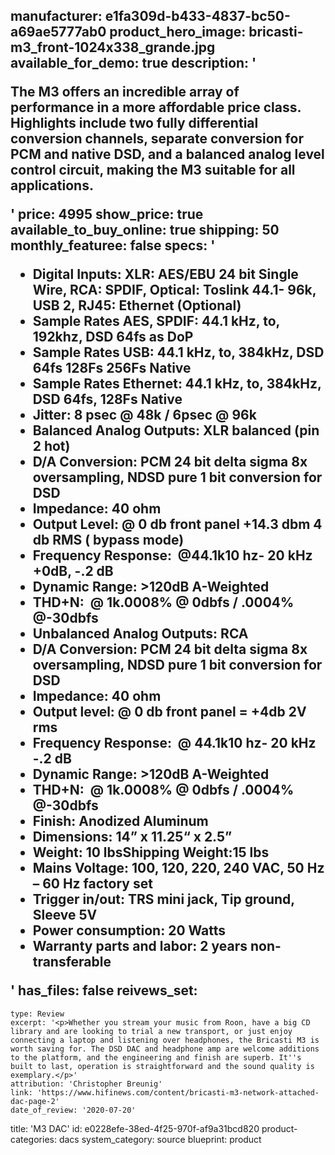 manufacturer: e1fa309d-b433-4837-bc50-a69ae5777ab0
product_hero_image: bricasti-m3_front-1024x338_grande.jpg
available_for_demo: true
description: '<p>The M3 offers an incredible array of performance in a more affordable price class. Highlights include two fully differential conversion channels, separate conversion for PCM and native DSD, and a balanced analog level control circuit, making the M3 suitable for all applications.</p>'
price: 4995
show_price: true
available_to_buy_online: true
shipping: 50
monthly_featuree: false
specs: '<ul><li>Digital Inputs: XLR: AES/EBU 24 bit Single Wire, RCA: SPDIF, Optical: Toslink 44.1- 96k, USB 2, RJ45: Ethernet (Optional)<br></li><li>Sample Rates AES, SPDIF: 44.1 kHz, to, 192khz, DSD 64fs as DoP<br></li><li>Sample Rates USB: 44.1 kHz, to, 384kHz, DSD 64fs 128Fs 256Fs Native<br></li><li>Sample Rates Ethernet: 44.1 kHz, to, 384kHz, DSD 64fs, 128Fs Native<br></li><li>Jitter: 8 psec @ 48k / 6psec @ 96k<br></li><li>Balanced Analog Outputs: XLR balanced (pin 2 hot)<br></li><li>D/A Conversion: PCM 24 bit delta sigma 8x oversampling, NDSD pure 1 bit conversion for DSD<br></li><li>Impedance: 40 ohm<br></li><li>Output Level: @ 0 db front panel +14.3 dbm 4 db RMS ( bypass mode)<br></li><li>Frequency Response: &nbsp;@44.1k10 hz- 20 kHz +0dB, -.2 dB<br></li><li>Dynamic Range: &gt;120dB A-Weighted<br></li><li>THD+N: &nbsp;@ 1k.0008% @ 0dbfs / .0004% @-30dbfs<br></li><li>Unbalanced Analog Outputs: RCA<br></li><li>D/A Conversion: PCM 24 bit delta sigma 8x oversampling, NDSD pure 1 bit conversion for DSD<br></li><li>Impedance: 40 ohm<br></li><li>Output level: @ 0 db front panel = +4db 2V rms<br></li><li>Frequency Response: &nbsp;@ 44.1k10 hz- 20 kHz -.2 dB<br></li><li>Dynamic Range: &gt;120dB A-Weighted<br></li><li>THD+N: &nbsp;@ 1k.0008% @ 0dbfs / .0004% @-30dbfs<br></li><li>Finish: Anodized Aluminum<br></li><li>Dimensions: 14” x 11.25“ x 2.5”<br></li><li>Weight: 10 lbsShipping Weight:15 lbs<br></li><li>Mains Voltage: 100, 120, 220, 240 VAC, 50 Hz – 60 Hz factory set<br></li><li>Trigger in/out: TRS mini jack, Tip ground, Sleeve 5V<br></li><li>Power consumption: 20 Watts<br></li><li>Warranty parts and labor: 2 years non-transferable<br></li></ul>'
has_files: false
reivews_set:
  -
    type: Review
    excerpt: '<p>Whether you stream your music from Roon, have a big CD library and are looking to trial a new transport, or just enjoy connecting a laptop and listening over headphones, the Bricasti M3 is worth saving for. The DSD DAC and headphone amp are welcome additions to the platform, and the engineering and finish are superb. It''s built to last, operation is straightforward and the sound quality is exemplary.</p>'
    attribution: 'Christopher Breunig'
    link: 'https://www.hifinews.com/content/bricasti-m3-network-attached-dac-page-2'
    date_of_review: '2020-07-20'
title: 'M3 DAC'
id: e0228efe-38ed-4f25-970f-af9a31bcd820
product-categories: dacs
system_category: source
blueprint: product
